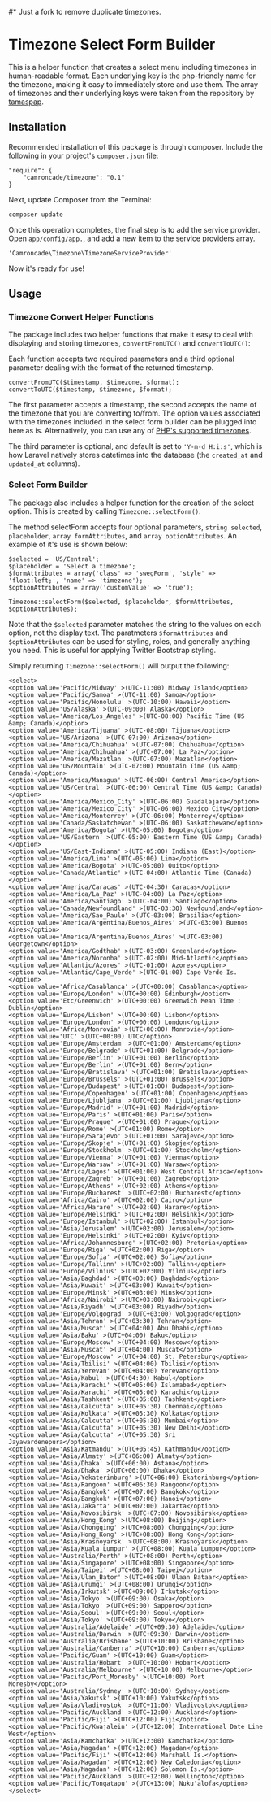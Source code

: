 #* Just a fork to remove duplicate timezones.

# Timezone Select Form Builder

This is a helper function that creates a select menu including timezones in human-readable format. Each underlying key is the php-friendly name for the timezone, making it easy to immediately store and use them. The array of timezones and their underlying keys were taken from the repository by [tamaspap](https://github.com/tamaspap/timezones).

## Installation

Recommended installation of this package is through composer. Include the following in your project's `composer.json` file:

    "require": {
    	"camroncade/timezone": "0.1"
    }

Next, update Composer from the Terminal:

    composer update

Once this operation completes, the final step is to add the service provider. Open `app/config/app.`, and add a new item to the service providers array.

    'Camroncade\Timezone\TimezoneServiceProvider'

Now it's ready for use!

## Usage

### Timezone Convert Helper Functions

The package includes two helper functions that make it easy to deal with displaying and storing timezones, `convertFromUTC()` and `convertToUTC()`:

Each function accepts two required parameters and a third optional parameter dealing with the format of the returned timestamp.

    convertFromUTC($timestamp, $timezone, $format);
    convertToUTC($timestamp, $timezone, $format);

The first parameter accepts a timestamp, the second accepts the name of the timezone that you are converting to/from. The option values associated with the timezones included in the select form builder can be plugged into here as is. Alternatively, you can use any of [PHP's supported timezones](http://php.net/manual/en/timezones.php).

The third parameter is optional, and default is set to `'Y-m-d H:i:s'`, which is how Laravel natively stores datetimes into the database (the `created_at` and `updated_at` columns).

### Select Form Builder

The package also includes a helper function for the creation of the select option. This is created by calling `Timezone::selectForm()`.

The method selectForm accepts four optional parameters, `string selected`, `placeholder`, `array formAttributes`, and `array optionAttributes`. An example of it's use is shown below:

    $selected = 'US/Central';
    $placeholder = 'Select a timezone';
    $formAttributes = array('class' => 'swegForm', 'style' => 'float:left;', 'name' => 'timezone');
    $optionAttributes = array('customValue' => 'true');

    Timezone::selectForm($selected, $placeholder, $formAttributes, $optionAttributes);

Note that the `$selected` parameter matches the string to the values on each option, not the display text. The paratmeters `$formAttributes` and `$optionAttributes` can be used for styling, roles, and generally anything you need. This is useful for applying Twitter Bootstrap styling.

Simply returning `Timezone::selectForm()` will output the following:

    <select>
	<option value='Pacific/Midway' >(UTC-11:00) Midway Island</option>
	<option value='Pacific/Samoa' >(UTC-11:00) Samoa</option>
	<option value='Pacific/Honolulu' >(UTC-10:00) Hawaii</option>
	<option value='US/Alaska' >(UTC-09:00) Alaska</option>
	<option value='America/Los_Angeles' >(UTC-08:00) Pacific Time (US &amp; Canada)</option>
	<option value='America/Tijuana' >(UTC-08:00) Tijuana</option>
	<option value='US/Arizona' >(UTC-07:00) Arizona</option>
	<option value='America/Chihuahua' >(UTC-07:00) Chihuahua</option>
	<option value='America/Chihuahua' >(UTC-07:00) La Paz</option>
	<option value='America/Mazatlan' >(UTC-07:00) Mazatlan</option>
	<option value='US/Mountain' >(UTC-07:00) Mountain Time (US &amp; Canada)</option>
	<option value='America/Managua' >(UTC-06:00) Central America</option>
	<option value='US/Central' >(UTC-06:00) Central Time (US &amp; Canada)</option>
	<option value='America/Mexico_City' >(UTC-06:00) Guadalajara</option>
	<option value='America/Mexico_City' >(UTC-06:00) Mexico City</option>
	<option value='America/Monterrey' >(UTC-06:00) Monterrey</option>
	<option value='Canada/Saskatchewan' >(UTC-06:00) Saskatchewan</option>
	<option value='America/Bogota' >(UTC-05:00) Bogota</option>
	<option value='US/Eastern' >(UTC-05:00) Eastern Time (US &amp; Canada)</option>
	<option value='US/East-Indiana' >(UTC-05:00) Indiana (East)</option>
	<option value='America/Lima' >(UTC-05:00) Lima</option>
	<option value='America/Bogota' >(UTC-05:00) Quito</option>
	<option value='Canada/Atlantic' >(UTC-04:00) Atlantic Time (Canada)</option>
	<option value='America/Caracas' >(UTC-04:30) Caracas</option>
	<option value='America/La_Paz' >(UTC-04:00) La Paz</option>
	<option value='America/Santiago' >(UTC-04:00) Santiago</option>
	<option value='Canada/Newfoundland' >(UTC-03:30) Newfoundland</option>
	<option value='America/Sao_Paulo' >(UTC-03:00) Brasilia</option>
	<option value='America/Argentina/Buenos_Aires' >(UTC-03:00) Buenos Aires</option>
	<option value='America/Argentina/Buenos_Aires' >(UTC-03:00) Georgetown</option>
	<option value='America/Godthab' >(UTC-03:00) Greenland</option>
	<option value='America/Noronha' >(UTC-02:00) Mid-Atlantic</option>
	<option value='Atlantic/Azores' >(UTC-01:00) Azores</option>
	<option value='Atlantic/Cape_Verde' >(UTC-01:00) Cape Verde Is.</option>
	<option value='Africa/Casablanca' >(UTC+00:00) Casablanca</option>
	<option value='Europe/London' >(UTC+00:00) Edinburgh</option>
	<option value='Etc/Greenwich' >(UTC+00:00) Greenwich Mean Time : Dublin</option>
	<option value='Europe/Lisbon' >(UTC+00:00) Lisbon</option>
	<option value='Europe/London' >(UTC+00:00) London</option>
	<option value='Africa/Monrovia' >(UTC+00:00) Monrovia</option>
	<option value='UTC' >(UTC+00:00) UTC</option>
	<option value='Europe/Amsterdam' >(UTC+01:00) Amsterdam</option>
	<option value='Europe/Belgrade' >(UTC+01:00) Belgrade</option>
	<option value='Europe/Berlin' >(UTC+01:00) Berlin</option>
	<option value='Europe/Berlin' >(UTC+01:00) Bern</option>
	<option value='Europe/Bratislava' >(UTC+01:00) Bratislava</option>
	<option value='Europe/Brussels' >(UTC+01:00) Brussels</option>
	<option value='Europe/Budapest' >(UTC+01:00) Budapest</option>
	<option value='Europe/Copenhagen' >(UTC+01:00) Copenhagen</option>
	<option value='Europe/Ljubljana' >(UTC+01:00) Ljubljana</option>
	<option value='Europe/Madrid' >(UTC+01:00) Madrid</option>
	<option value='Europe/Paris' >(UTC+01:00) Paris</option>
	<option value='Europe/Prague' >(UTC+01:00) Prague</option>
	<option value='Europe/Rome' >(UTC+01:00) Rome</option>
	<option value='Europe/Sarajevo' >(UTC+01:00) Sarajevo</option>
	<option value='Europe/Skopje' >(UTC+01:00) Skopje</option>
	<option value='Europe/Stockholm' >(UTC+01:00) Stockholm</option>
	<option value='Europe/Vienna' >(UTC+01:00) Vienna</option>
	<option value='Europe/Warsaw' >(UTC+01:00) Warsaw</option>
	<option value='Africa/Lagos' >(UTC+01:00) West Central Africa</option>
	<option value='Europe/Zagreb' >(UTC+01:00) Zagreb</option>
	<option value='Europe/Athens' >(UTC+02:00) Athens</option>
	<option value='Europe/Bucharest' >(UTC+02:00) Bucharest</option>
	<option value='Africa/Cairo' >(UTC+02:00) Cairo</option>
	<option value='Africa/Harare' >(UTC+02:00) Harare</option>
	<option value='Europe/Helsinki' >(UTC+02:00) Helsinki</option>
	<option value='Europe/Istanbul' >(UTC+02:00) Istanbul</option>
	<option value='Asia/Jerusalem' >(UTC+02:00) Jerusalem</option>
	<option value='Europe/Helsinki' >(UTC+02:00) Kyiv</option>
	<option value='Africa/Johannesburg' >(UTC+02:00) Pretoria</option>
	<option value='Europe/Riga' >(UTC+02:00) Riga</option>
	<option value='Europe/Sofia' >(UTC+02:00) Sofia</option>
	<option value='Europe/Tallinn' >(UTC+02:00) Tallinn</option>
	<option value='Europe/Vilnius' >(UTC+02:00) Vilnius</option>
	<option value='Asia/Baghdad' >(UTC+03:00) Baghdad</option>
	<option value='Asia/Kuwait' >(UTC+03:00) Kuwait</option>
	<option value='Europe/Minsk' >(UTC+03:00) Minsk</option>
	<option value='Africa/Nairobi' >(UTC+03:00) Nairobi</option>
	<option value='Asia/Riyadh' >(UTC+03:00) Riyadh</option>
	<option value='Europe/Volgograd' >(UTC+03:00) Volgograd</option>
	<option value='Asia/Tehran' >(UTC+03:30) Tehran</option>
	<option value='Asia/Muscat' >(UTC+04:00) Abu Dhabi</option>
	<option value='Asia/Baku' >(UTC+04:00) Baku</option>
	<option value='Europe/Moscow' >(UTC+04:00) Moscow</option>
	<option value='Asia/Muscat' >(UTC+04:00) Muscat</option>
	<option value='Europe/Moscow' >(UTC+04:00) St. Petersburg</option>
	<option value='Asia/Tbilisi' >(UTC+04:00) Tbilisi</option>
	<option value='Asia/Yerevan' >(UTC+04:00) Yerevan</option>
	<option value='Asia/Kabul' >(UTC+04:30) Kabul</option>
	<option value='Asia/Karachi' >(UTC+05:00) Islamabad</option>
	<option value='Asia/Karachi' >(UTC+05:00) Karachi</option>
	<option value='Asia/Tashkent' >(UTC+05:00) Tashkent</option>
	<option value='Asia/Calcutta' >(UTC+05:30) Chennai</option>
	<option value='Asia/Kolkata' >(UTC+05:30) Kolkata</option>
	<option value='Asia/Calcutta' >(UTC+05:30) Mumbai</option>
	<option value='Asia/Calcutta' >(UTC+05:30) New Delhi</option>
	<option value='Asia/Calcutta' >(UTC+05:30) Sri Jayawardenepura</option>
	<option value='Asia/Katmandu' >(UTC+05:45) Kathmandu</option>
	<option value='Asia/Almaty' >(UTC+06:00) Almaty</option>
	<option value='Asia/Dhaka' >(UTC+06:00) Astana</option>
	<option value='Asia/Dhaka' >(UTC+06:00) Dhaka</option>
	<option value='Asia/Yekaterinburg' >(UTC+06:00) Ekaterinburg</option>
	<option value='Asia/Rangoon' >(UTC+06:30) Rangoon</option>
	<option value='Asia/Bangkok' >(UTC+07:00) Bangkok</option>
	<option value='Asia/Bangkok' >(UTC+07:00) Hanoi</option>
	<option value='Asia/Jakarta' >(UTC+07:00) Jakarta</option>
	<option value='Asia/Novosibirsk' >(UTC+07:00) Novosibirsk</option>
	<option value='Asia/Hong_Kong' >(UTC+08:00) Beijing</option>
	<option value='Asia/Chongqing' >(UTC+08:00) Chongqing</option>
	<option value='Asia/Hong_Kong' >(UTC+08:00) Hong Kong</option>
	<option value='Asia/Krasnoyarsk' >(UTC+08:00) Krasnoyarsk</option>
	<option value='Asia/Kuala_Lumpur' >(UTC+08:00) Kuala Lumpur</option>
	<option value='Australia/Perth' >(UTC+08:00) Perth</option>
	<option value='Asia/Singapore' >(UTC+08:00) Singapore</option>
	<option value='Asia/Taipei' >(UTC+08:00) Taipei</option>
	<option value='Asia/Ulan_Bator' >(UTC+08:00) Ulaan Bataar</option>
	<option value='Asia/Urumqi' >(UTC+08:00) Urumqi</option>
	<option value='Asia/Irkutsk' >(UTC+09:00) Irkutsk</option>
	<option value='Asia/Tokyo' >(UTC+09:00) Osaka</option>
	<option value='Asia/Tokyo' >(UTC+09:00) Sapporo</option>
	<option value='Asia/Seoul' >(UTC+09:00) Seoul</option>
	<option value='Asia/Tokyo' >(UTC+09:00) Tokyo</option>
	<option value='Australia/Adelaide' >(UTC+09:30) Adelaide</option>
	<option value='Australia/Darwin' >(UTC+09:30) Darwin</option>
	<option value='Australia/Brisbane' >(UTC+10:00) Brisbane</option>
	<option value='Australia/Canberra' >(UTC+10:00) Canberra</option>
	<option value='Pacific/Guam' >(UTC+10:00) Guam</option>
	<option value='Australia/Hobart' >(UTC+10:00) Hobart</option>
	<option value='Australia/Melbourne' >(UTC+10:00) Melbourne</option>
	<option value='Pacific/Port_Moresby' >(UTC+10:00) Port Moresby</option>
	<option value='Australia/Sydney' >(UTC+10:00) Sydney</option>
	<option value='Asia/Yakutsk' >(UTC+10:00) Yakutsk</option>
	<option value='Asia/Vladivostok' >(UTC+11:00) Vladivostok</option>
	<option value='Pacific/Auckland' >(UTC+12:00) Auckland</option>
	<option value='Pacific/Fiji' >(UTC+12:00) Fiji</option>
	<option value='Pacific/Kwajalein' >(UTC+12:00) International Date Line West</option>
	<option value='Asia/Kamchatka' >(UTC+12:00) Kamchatka</option>
	<option value='Asia/Magadan' >(UTC+12:00) Magadan</option>
	<option value='Pacific/Fiji' >(UTC+12:00) Marshall Is.</option>
	<option value='Asia/Magadan' >(UTC+12:00) New Caledonia</option>
	<option value='Asia/Magadan' >(UTC+12:00) Solomon Is.</option>
	<option value='Pacific/Auckland' >(UTC+12:00) Wellington</option>
	<option value='Pacific/Tongatapu' >(UTC+13:00) Nuku'alofa</option>
    </select>
